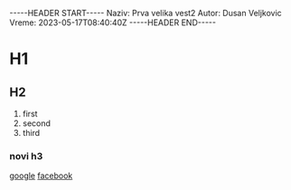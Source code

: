 -----HEADER START-----
Naziv: Prva velika vest2
Autor: Dusan Veljkovic
Vreme: 2023-05-17T08:40:40Z
-----HEADER END-----
# H1
## H2
1. first
2. second
3. third

### novi h3

[google](google.com) 
[facebook](facebook.com)
